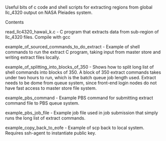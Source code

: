 Useful bits of c code and shell scripts for extracting regions from global llc_4320
output on NASA Pleiades system. 

Contents
 
read_llc4320_hawaii_k.c - C program that extracts data from sub-region of llc_4320 files. Compile with gcc

example_of_sourced_commands_to_do_extract	- Example of shell commands to run the extract C program, taking input from
master store and writing extract files locally.

example_of_splitting_into_blocks_of_350	- Shows how to split long list of shell commands into blocks of 350. A block of 350 extract commands takes under two hours to run, which is the batch queue job length used. Extract needs to be dome from queue system, since front-end login nodes do not have fast access to master store file system.

example_pbs_command	- Example PBS command for submitting extract command file to PBS queue system.

example_pbs_job_file	- Example job file used in job submission that simply runs the long list of extract commands.

example_copy_back_to_eofe	- Example of scp back to local system. Requires ssh-agent to instantiate public key.
